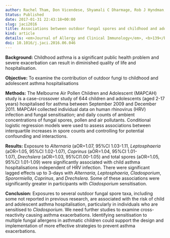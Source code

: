 ```yaml
---
author: Rachel Tham, Don Vicendese, Shyamali C Dharmage, Rob J Hyndman, Ed Newbigin, Emma Lewis, Molly O'Sullivan, Adrian J Lowe, Philip Taylor, Philip Bardin, Mimi L Tang, Michael J Abramson, Bircan Erbas.
Status: Published
date: 2017-01-31 22:43:18+00:00
slug: jaci2016
title: Associations between outdoor fungal spores and childhood and adolescent asthma hospitalisations
kind: article
details: <em>Journal of Allergy and Clinical Immunology</em>, <b>139</b>(4), 1140–1147.e4
doi: 10.1016/j.jaci.2016.06.046
---
```



**Background:** Childhood asthma is a significant public health problem and severe exacerbation can result in diminished quality of life and hospitalisation.

**Objective:** To examine the contribution of outdoor fungi to childhood and adolescent asthma hospitalisations

**Methods:** The Melbourne Air Pollen Children and Adolescent (MAPCAH) study is a case-crossover study of 644 children and adolescents (aged 2-17 years) hospitalised for asthma between September 2009 and December 2011. MAPCAH collected individual data on human rhinovirus (HRV) infection and fungal sensitisation; and daily counts of ambient concentrations of fungal spores, pollen and air pollutants. Conditional logistic regression models were used to assess associations between interquartile increases in spore counts and controlling for potential confounding and interactions.

**Results:** Exposure to _Alternaria_ (aOR=1.07, 95%CI 1.03-1.11, _Leptosphaeria_ (aOR=1.05, 95%CI 1.02-1.07), _Coprinus_ (aOR=1.04, 95%CI 1.01-1.07), _Drechslera_ (aOR=1.03, 95%CI1.00-1.05) and total spores (aOR=1.05, 95%CI 1.01-1.09) were significantly associated with child asthma hospitalisations independent of HRV infection. There were significant lagged effects up to 3-days with _Alternaria_, _Leptosphaeria_, _Cladosporium_, _Sporormiella_, _Coprinus_, and _Drechslera_. Some of these associations were significantly greater in participants with _Cladosporium_ sensitisation.

**Conclusion:** Exposures to several outdoor fungal spore taxa, including some not reported in previous research, are associated with the risk of child and adolescent asthma hospitalisation, particularly in individuals who are sensitised to _Cladosporium_. We need further studies to examine cross-reactivity causing asthma exacerbations. Identifying sensitisation to multiple fungal allergens in asthmatic children could support the design and implementation of more effective strategies to prevent asthma exacerbations.
